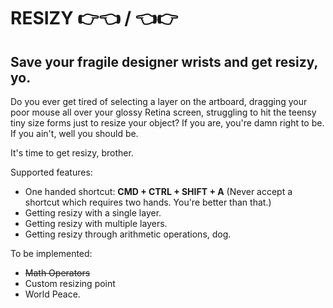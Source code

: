 # RESIZY 👉👈 / 👈👉

## Save your fragile designer wrists and get resizy, yo.

Do you ever get tired of selecting a layer on the artboard, dragging your poor mouse all over your glossy Retina screen, struggling to hit the teensy tiny size forms just to resize your object? If you are, you're damn right to be. If you ain't, well you should be.

It's time to get resizy, brother.

Supported features:
* One handed shortcut: **CMD + CTRL + SHIFT + A** (Never accept a shortcut which requires two hands. You're better than that.)
* Getting resizy with a single layer.
* Getting resizy with multiple layers.
* Getting resizy through arithmetic operations, dog.

To be implemented:
* ~~Math Operators~~
* Custom resizing point
* World Peace.




